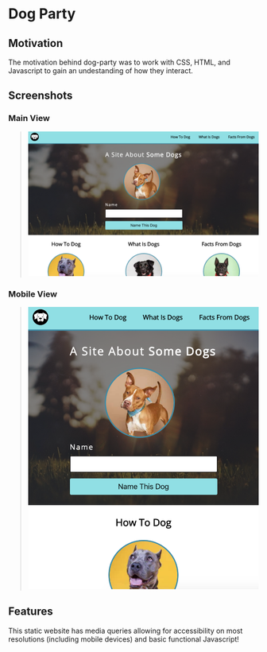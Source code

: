 # Dog Party

## Motivation
The motivation behind dog-party was to work with CSS, HTML, and Javascript to gain an undestanding of how they interact.

## Screenshots
### Main View
> ![Alt text](https://github.com/MaxBSilver/dog-party/blob/master/mainview.png)
### Mobile View
> ![Alt text](https://github.com/MaxBSilver/dog-party/blob/master/mobileView.png)

## Features
This static website has media queries allowing for accessibility on most resolutions (including mobile devices) and basic functional Javascript!
